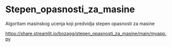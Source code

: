 # Stepen_opasnosti_za_masine
Algoritam masinskog ucenja koji predvidja stepen opasnosti za masine

https://share.streamlit.io/bozagg/stepen_opasnosti_za_masine/main/myapp.py

